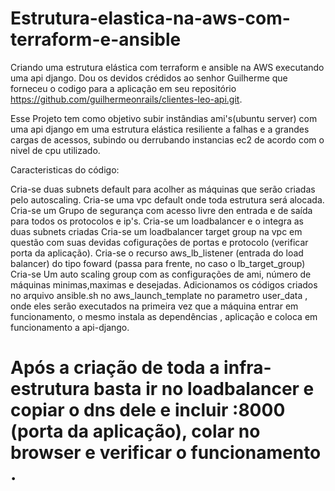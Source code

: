 # Estrutura-elastica-na-aws-com-terraform-e-ansible

Criando uma estrutura elástica com terraform e ansible na AWS executando uma api django. Dou os devidos crédidos ao senhor Guilherme que forneceu o codigo para a aplicação em seu repositório https://github.com/guilhermeonrails/clientes-leo-api.git.

Esse Projeto tem como objetivo subir instândias ami's(ubuntu server) com uma api django em uma estrutura elástica resiliente a falhas e a grandes cargas de acessos, subindo ou derrubando instancias ec2 de acordo com o nivel de cpu utilizado.

Caracteristicas do código:

Cria-se duas subnets default para acolher as máquinas que serão criadas pelo autoscaling.
Cria-se uma vpc default onde toda estrutura será alocada.
Cria-se um Grupo de segurança com acesso livre den entrada e de saída para todos os protocolos e ip's.
Cria-se um loadbalancer e o integra as duas subnets criadas
Cria-se um loadbalancer target group na vpc em questão com suas devidas cofigurações de portas e protocolo (verificar porta da aplicação).
Cria-se o recurso aws_lb_listener (entrada do load balancer) do tipo foward (passa para frente, no caso o lb_target_group)
Cria-se Um auto scaling group com as configurações de ami, número de máquinas minimas,maximas e desejadas.
Adicionamos os códigos criados no arquivo ansible.sh no aws_launch_template no parametro user_data , onde eles serão executados na primeira vez que a máquina entrar em funcionamento, o mesmo instala as dependências , aplicação e coloca em funcionamento a api-django.

# Após a criação de toda a infra-estrutura basta ir no loadbalancer e copiar o dns dele e incluir :8000 (porta da aplicação), colar no browser e verificar o funcionamento . 
